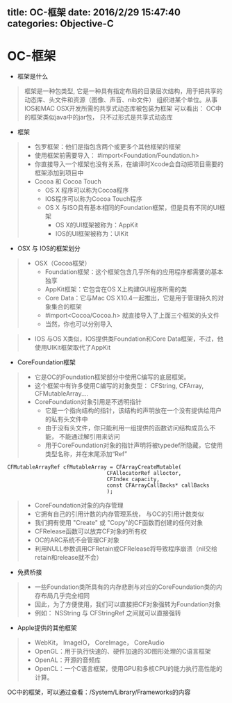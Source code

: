 title: OC-框架
date: 2016/2/29 15:47:40        
categories: Objective-C
---

# OC-框架 #

- 框架是什么
>框架是一种包类型, 它是一种具有指定布局的目录层次结构，用于把共享的动态库、头文件和资源（图像、声音、nib文件）
>组织进某个单位。从事IOS和MAC OSX开发所需的共享式动态库被包装为框架
>可以看出： OC中的框架类似java中的jar包， 只不过形式是共享式动态库

- 框架
>- 包罗框架：他们是指包含两个或更多个其他框架的框架
>- 使用框架前需要导入： #import<Foundation/Foundation.h>
>- 你直接导入一个框架也没有关系，在编译时Xcode会自动把项目需要的框架添加到项目中
>- Cocoa 和 Cocoa Touch
>    - OS X 程序可以称为Cocoa程序
>    - IOS程序可以称为Cocoa Touch程序
>    - OS X 与ISO具有基本相同的Foundation框架，但是具有不同的UI框架
>        - OS X的UI框架被称为：AppKit
>        - IOS的UI框架被称为：UIKit

- OSX 与 IOS的框架划分
>- OSX（Cocoa框架）
>   - Foundation框架：这个框架包含几乎所有的应用程序都需要的基本独享
>   - AppKit框架：它包含在OS X上构建GUI程序所需的类
>   - Core Data：它与Mac OS X10.4一起推出，它是用于管理持久的对象集合的框架
>   - #import<Cocoa/Cocoa.h>  就直接导入了上面三个框架的头文件
>   - 当然，你也可以分别导入

>- IOS
>与OS X类似，IOS提供类Foundation和Core Data框架，不过，他使用UIKit框架取代了AppKit 

- CoreFoundation框架
>- 它是OC的Foundation框架部分中使用C编写的底层框架。
>- 这个框架中有许多使用C编写的对象类型： CFString, CFArray, CFMutableArray....
>- CoreFoundation对象引用是不透明指针
>    - 它是一个指向结构的指针，该结构的声明放在一个没有提供给用户的私有头文件中
>    - 由于没有头文件，你只能利用一组提供的函数访问结构成员么不能， 不能通过解引用来访问
>    - 用于CoreFoundation对象的指针声明将被typedef所隐藏，它使用类型名称，并在末尾添加“Ref”

	CFMutableArrayRef cfMutableArray = CFArrayCreateMutable(
									CFAllocatorRef alloctor,
									CFIndex capacity,
									const CFArrayCallBacks* callBacks
									);
>- CoreFoundation对象的内存管理
>- 它拥有自己的引用计数的内存管理系统， 与OC的引用计数类似
>- 我们拥有使用 "Create" 或 "Copy"的CF函数而创建的任何对象
>- CFRelease函数可以放弃CF对象的所有权
>- OC的ARC系统不会管理CF对象
>- 利用NULL参数调用CFRetain或CFRelease将导致程序崩溃（nil交给retain和release就不会）

- 免费桥接
>- 一些Foundation类所具有的内存悲剧与对应的CoreFoundation类的内存布局几乎完全相同
>- 因此，为了方便使用，我们可以直接把CF对象强转为Foundation对象
>- 例如： NSString 与 CFStringRef 之间就可以直接强转

- Apple提供的其他框架
>- WebKit， ImageIO， CoreImage， CoreAudio
>- OpenGL：用于执行快速的、硬件加速的3D图形处理的C语言框架
>- OpenAL：开源的音频库
>- OpenCL：一个C语言框架，使用GPU和多核CPU的能力执行高性能的计算。

OC中的框架，可以通过查看：/System/Library/Frameworks的内容